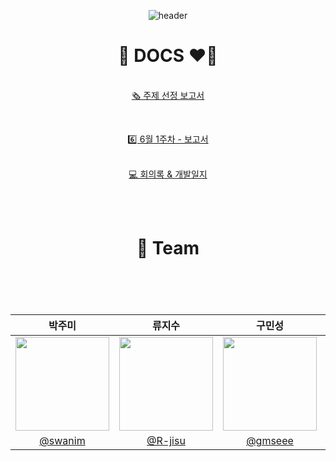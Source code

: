 <div align='center'>

  ![header](https://capsule-render.vercel.app/api?type=transparent&fontColor=703ee5&text=TECH-PIONEERS's%20github&height=150&fontSize=60&desc=for%20the_convenience_of_visually_impaired_golfers&descAlignY=75&descAlign=65)

</div>

<h1 align='center'>📎 DOCS ♥📎</h1>
<p align='center'>
	<br>
	<a href="https://github.com/TECH-PIONEERS/capstone-project/blob/main/%EC%A3%BC%EC%A0%9C%20%EC%8B%A0%EC%B2%AD%EC%84%9C/%5Btech-pioneers%5D-%EC%A3%BC%EC%A0%9C%20%EC%84%A0%EC%A0%95%20%EB%B3%B4%EA%B3%A0%EC%84%9C.pdf"> 🗞️ 주제 선정 보고서</a>
  <br>
  </p>
  <br/>
<p align='center'>
<a href="https://tech-pioneers.github.io/docs/journal/6-1.html"> 6️⃣ 6월 1주차 - 보고서 </a>
<br/>
</p>
<p align='center'>
  <br/>
<a href="https://tech-pioneers.github.io/"> 💻 회의록 & 개발일지 </a>
<br/>
</p>
<!--   <img src="https://img.shields.io/badge/RadixUi-161618?style=flat-square&logo=RadixUi&logoColor=white"/>  -->

<br/><br/>

<h1 align='center'> 🧸 Team <h1/>

<br />

<div align="center">
  
|     박주미   |   류지수   |     구민성   | 한예지   |
| :-------: | :---------: | :------: |  :------: |
| <img src="https://avatars.githubusercontent.com/swanim" width=150> | <img src="https://avatars.githubusercontent.com/u/79021544?v=4" width=150> | <img src="https://avatars.githubusercontent.com/gmseee" width=150> | <img src="https://avatars.githubusercontent.com/YeJi-ing" width=150>  |
|   [@swanim](https://github.com/swanim)    |   [@R-jisu](https://github.com/R-jisu)     |   [@gmseee](https://github.com/gmseee)  | [@YeJi-ing](https://github.com/YeJi-ing)  |

</div>


</div>




